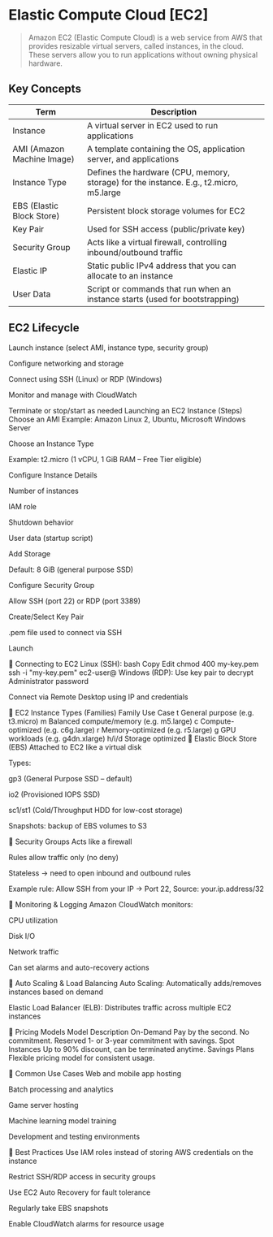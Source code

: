 # Elastic Compute Cloud [EC2]
> Amazon EC2 (Elastic Compute Cloud) is a web service from AWS that provides resizable virtual servers, called instances, in the cloud. These servers allow you to run applications without owning physical hardware.

## Key Concepts
| Term | Description |
|------|-------------|
| Instance | A virtual server in EC2 used to run applications |
| AMI (Amazon Machine Image) | A template containing the OS, application server, and applications |
| Instance Type | Defines the hardware (CPU, memory, storage) for the instance. E.g., t2.micro, m5.large |
| EBS (Elastic Block Store) | Persistent block storage volumes for EC2 |
| Key Pair | Used for SSH access (public/private key) |
| Security Group| Acts like a virtual firewall, controlling inbound/outbound traffic |
| Elastic IP | Static public IPv4 address that you can allocate to an instance |
| User Data | Script or commands that run when an instance starts (used for bootstrapping) |

## EC2 Lifecycle
Launch instance (select AMI, instance type, security group)

Configure networking and storage

Connect using SSH (Linux) or RDP (Windows)

Monitor and manage with CloudWatch

Terminate or stop/start as needed
Launching an EC2 Instance (Steps)
Choose an AMI
Example: Amazon Linux 2, Ubuntu, Microsoft Windows Server

Choose an Instance Type

Example: t2.micro (1 vCPU, 1 GiB RAM – Free Tier eligible)

Configure Instance Details

Number of instances

IAM role

Shutdown behavior

User data (startup script)

Add Storage

Default: 8 GiB (general purpose SSD)

Configure Security Group

Allow SSH (port 22) or RDP (port 3389)

Create/Select Key Pair

.pem file used to connect via SSH

Launch

🔹 Connecting to EC2
Linux (SSH):
bash
Copy
Edit
chmod 400 my-key.pem
ssh -i "my-key.pem" ec2-user@<Public-IP>
Windows (RDP):
Use key pair to decrypt Administrator password

Connect via Remote Desktop using IP and credentials

🔹 EC2 Instance Types (Families)
Family	Use Case
t	General purpose (e.g. t3.micro)
m	Balanced compute/memory (e.g. m5.large)
c	Compute-optimized (e.g. c6g.large)
r	Memory-optimized (e.g. r5.large)
g	GPU workloads (e.g. g4dn.xlarge)
h/i/d	Storage optimized
🔹 Elastic Block Store (EBS)
Attached to EC2 like a virtual disk

Types:

gp3 (General Purpose SSD – default)

io2 (Provisioned IOPS SSD)

sc1/st1 (Cold/Throughput HDD for low-cost storage)

Snapshots: backup of EBS volumes to S3

🔹 Security Groups
Acts like a firewall

Rules allow traffic only (no deny)

Stateless → need to open inbound and outbound rules

Example rule: Allow SSH from your IP → Port 22, Source: your.ip.address/32

🔹 Monitoring & Logging
Amazon CloudWatch monitors:

CPU utilization

Disk I/O

Network traffic

Can set alarms and auto-recovery actions

🔹 Auto Scaling & Load Balancing
Auto Scaling: Automatically adds/removes instances based on demand

Elastic Load Balancer (ELB): Distributes traffic across multiple EC2 instances

🔹 Pricing Models
Model	Description
On-Demand	Pay by the second. No commitment.
Reserved	1- or 3-year commitment with savings.
Spot Instances	Up to 90% discount, can be terminated anytime.
Savings Plans	Flexible pricing model for consistent usage.

🔹 Common Use Cases
Web and mobile app hosting

Batch processing and analytics

Game server hosting

Machine learning model training

Development and testing environments

🔹 Best Practices
Use IAM roles instead of storing AWS credentials on the instance

Restrict SSH/RDP access in security groups

Use EC2 Auto Recovery for fault tolerance

Regularly take EBS snapshots

Enable CloudWatch alarms for resource usage
